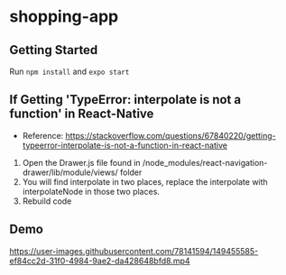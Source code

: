# shopping-app
## Getting Started
Run ```npm install``` and ```expo start```
## If Getting 'TypeError: interpolate is not a function' in React-Native
* Reference: https://stackoverflow.com/questions/67840220/getting-typeerror-interpolate-is-not-a-function-in-react-native
1. Open the Drawer.js file found in /node_modules/react-navigation-drawer/lib/module/views/ folder
2. You will find interpolate in two places, replace the interpolate with interpolateNode in those two places.
3. Rebuild code
## Demo
https://user-images.githubusercontent.com/78141594/149455585-ef84cc2d-31f0-4984-9ae2-da428648bfd8.mp4
